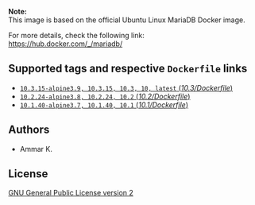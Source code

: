**Note:**  
This image is based on the official Ubuntu Linux MariaDB Docker image.

For more details, check the following link:  
https://hub.docker.com/_/mariadb/

## Supported tags and respective `Dockerfile` links

* [`10.3.15-alpine3.9, 10.3.15, 10.3, 10, latest` (*10.3/Dockerfile*)](https://github.com/akai-z/docker-alpine-mariadb/blob/master/10.3/Dockerfile)
* [`10.2.24-alpine3.8, 10.2.24, 10.2` (*10.2/Dockerfile*)](https://github.com/akai-z/docker-alpine-mariadb/blob/master/10.2/Dockerfile)
* [`10.1.40-alpine3.7, 10.1.40, 10.1` (*10.1/Dockerfile*)](https://github.com/akai-z/docker-alpine-mariadb/blob/master/10.1/Dockerfile)

## Authors

* Ammar K.

## License

[GNU General Public License version 2](https://github.com/akai-z/docker-alpine-mariadb/blob/master/LICENSE)
